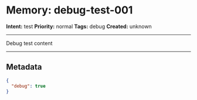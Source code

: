 # Memory: debug-test-001

**Intent:** test
**Priority:** normal
**Tags:** debug
**Created:** unknown

---

Debug test content

---

## Metadata

```json
{
  "debug": true
}
```
